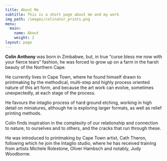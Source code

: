 ```yaml
---
title: About Me
subtitle: This is a short page about me and my work
img_path: /images/colinator_prints.png
menu:
  main:
    name: About
    weight: 2
layout: page
---
```

**Colin Anthony** was born in Zimbabwe, but, in true “curse bless me now with your fierce tears” fashion, he was forced to grow up on a farm in the harsh beauty of the Northern Cape. 

He currently lives in Cape Town, where he found himself drawn to printmaking by the methodical, multi-step and highly process oriented nature of this art form, and because the art work can evolve, sometimes unexpectedly, at each stage of the process. 

He favours the intaglio process of hard ground etching, working in high detail on miniatures, although he is exploring larger formats, as well as relief printing methods. 

Colin finds inspiration in the complexity of our relationship and connection to nature, to ourselves and to others, and the cracks that run through these. 

He was introduced to printmaking by Cape Town artist, Cath Theron, following which he join the Intaglio studio, where he has received training from artists Michele Rolestone, Oliver Hambsch and notably, Judy Woodborne.
